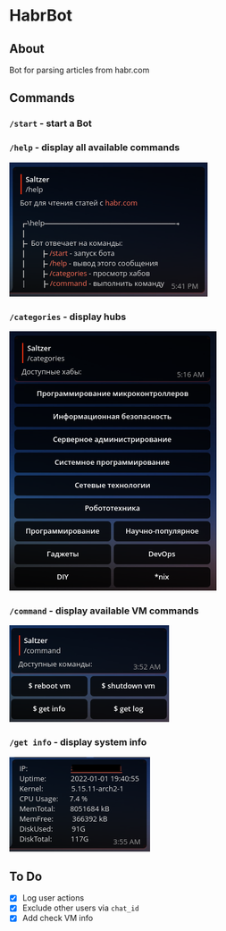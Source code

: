 # HabrBot

## About
Bot for parsing articles from habr.com

## Commands
### `/start` - start a Bot

### `/help` - display all available commands
![](assets/help.png)

### `/categories` - display hubs
![](assets/categories.png)

### `/command` - display available VM commands
![](assets/vm-commands.png)

### `/get info` - display system info
![](assets/sysinfo.png)

## To Do

- [x] Log user actions
- [x] Exclude other users via `chat_id`
- [x] Add check VM info
